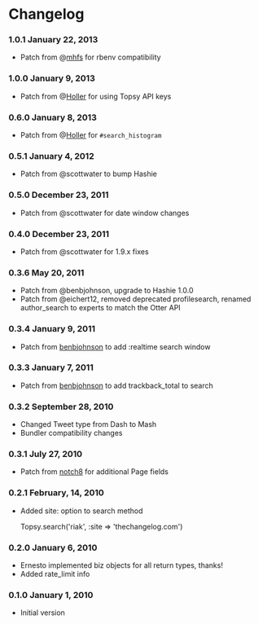 # Changelog
### 1.0.1 January 22, 2013
* Patch from @[mhfs][] for rbenv compatibility
### 1.0.0 January 9, 2013
* Patch from @[Holler][] for using Topsy API keys
### 0.6.0 January 8, 2013
* Patch from @[Holler][] for `#search_histogram`
### 0.5.1 January 4, 2012
* Patch from @scottwater to bump Hashie
### 0.5.0 December 23, 2011
* Patch from @scottwater for date window changes
### 0.4.0 December 23, 2011
* Patch from @scottwater for 1.9.x fixes
### 0.3.6 May 20, 2011
* Patch from @benbjohnson, upgrade to Hashie 1.0.0
* Patch from @eichert12, removed deprecated profilesearch, renamed author_search to experts to match the Otter API
### 0.3.4 January 9, 2011
* Patch from [benbjohnson](http://github.com/benbjohnson) to add :realtime search window
### 0.3.3 January 7, 2011
* Patch from [benbjohnson](http://github.com/benbjohnson) to add trackback_total to search
### 0.3.2 September 28, 2010
* Changed Tweet type from Dash to Mash
* Bundler compatibility changes

### 0.3.1 July 27, 2010
* Patch from [notch8](http://github.com/notch8) for additional Page fields

### 0.2.1 February, 14, 2010

* Added site: option to search method

    Topsy.search('riak', :site => 'thechangelog.com')

### 0.2.0 January 6, 2010

* Ernesto implemented biz objects for all return types, thanks!
* Added rate_limit info

### 0.1.0 January 1, 2010

* Initial version

[Holler]: https://github.com/Holler
[mhfs]: https://github.com/mhfs
